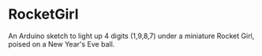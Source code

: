 # RocketGirl
An Arduino sketch to light up 4 digits (1,9,8,7) under a miniature Rocket Girl, poised on a New Year's Eve ball.
